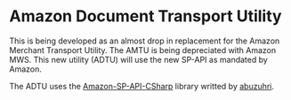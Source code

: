 # Amazon Document Transport Utility

This is being developed as an almost drop in replacement for the Amazon Merchant Transport Utility. The AMTU is being depreciated with Amazon MWS. This new utility (ADTU) will use the new SP-API as mandated by Amazon.

The ADTU uses the [Amazon-SP-API-CSharp](https://github.com/abuzuhri/Amazon-SP-API-CSharp) library writted by [abuzuhri](https://github.com/abuzuhri).

